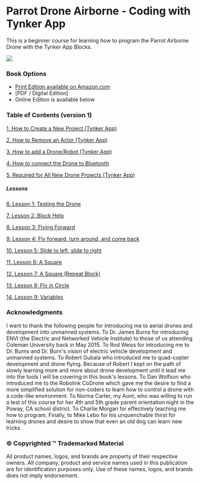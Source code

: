 # Parrot Drone Airborne - Coding with Tynker App

This is a beginner course for learning how to program the Parrot Airborne Drone with the Tynker App Blocks.

![](both-covers-front-and-back.png)
### Book Options
- [Print Edition available on Amazon.com](https://www.amazon.com/Drone-Using-Blocks-step-step/dp/1973109425/ref=sr_1_1?ie=UTF8&qid=1510168157&sr=8-1&keywords=code+a+drone+using+blocks)
- [PDF / Digital Edition] 
- Online Edition is available below


### Table of Contents (version 1)


[1. How to Create a New Project (Tynker App)](docs/01-how-to-create-a-new-project.md)

[2. How to Remove an Actor (Tynker App)](docs/02-how-to-remove-an-actor.md)

[3. How to add a Drone/Robot (Tynker App)](docs/03-how-to-add-a-drone-robot.md)

[4. How to connect the Drone to Bluetooth](docs/04-how-connect-the-drone-to-bluetooth.md)

[5. Required for All New Drone Projects (Tynker App)](docs/05-required-for-all-new-drone-projects.md)

##### Lessons

[6. Lesson 1: Testing the Drone](docs/06-lesson-1-testing-the-drone.md)

[7. Lesson 2: Block Help](docs/07-lesson-2-block-help.md)

[8. Lesson 3: Flying Forward](docs/08-lesson-3-flying-forward.md)

[9. Lesson 4: Fly forward, turn around, and come back](docs/09-lesson-4-fly-forward-turn-arond-come-back.md)

[10. Lesson 5: Slide to left, slide to right](docs/10-lesson-5-slide-left-slide-right.md)

[11. Lesson 6: A Square](docs/11-lesson-6-a-square.md)

[12. Lesson 7: A Square (Repeat Block)](docs/12-lesson-7-a-square-repeat-block.md)

[13. Lesson 8: Fly in Circle](docs/13-lesson-8-fly-in-a-circle.md)

[14. Lesson 9: Variables](docs/14-lesson-9-variables.md)


### Acknowledgments

I want to thank the following people for introducing me to aerial drones and development into unmanned systems. To Dr. James Burns for introducing ENVI (the Electric and Networked Vehicle Institute) to those of us attending Coleman University back in May 2015. To Rod Weiss for introducing me to Dr. Burns and Dr. Burn's vision of electric vehicle development and unmanned systems. To Robert Gubala who introduced me to quad-copter development and drone flying. Because of Robert I kept on the path of slowly learning more and more about drone development until it lead me into the tools I will be covering in this book's lessons. To Dan Wolfson who introduced me to the Robolink CoDrone which gave me the desire to find a more simplified solution for non-coders to learn how to control a drone with a code-like environment. To Norma Carter, my Aunt, who was willing to run a test of this course for her 4th and 5th grade parent orientation night in the Poway, CA school district. To Charlie Morgan for effectively teaching me how to program. Finally, to Mike Lebo for his unquenchable thirst for learning drones and desire to show that even an old dog can learn new tricks.

### © Copyrighted ™ Trademarked Material

All product names, logos, and brands are property of their respective owners. All company, product and service names used in this publication are for identification purposes only. Use of these names, logos, and brands does not imply endorsement.



